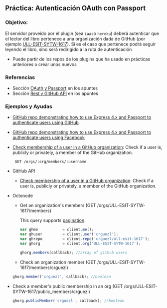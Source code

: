 ## Práctica: Autenticación OAuth con Passport

<!--sec data-title="Descripción" data-id="sectiondescripcion" data-show=true ces-->
### Objetivo:

El servidor proveído por el plugin (sea `iaas`o `heroku`) deberá autenticar que el lector
del libro  pertenece  a una organización dada de GitHub (por ejemplo [ULL-ESIT-SYTW-1617](https://github.com/ULL-ESIT-SYTW-1617)). Si es el caso que pertenece podrá seguir leyendo el libro, sino será redirigido a la ruta de autenticación


* Puede partir de los repos de los plugins que ha usado en prácticas anteriores o crear unos nuevos


<!-- endsec -->

<!--sec data-title="Ejemplos y Referencias" data-id="sectionreferencias" data-show=true ces-->

### Referencias

* Sección [OAuth y Passport](../apuntes/authentication/README.md) en los apuntes
* Sección [Rest y GitHub API](../apuntes/rest/README.md) en los apuntes

### Ejemplos y Ayudas

* [GitHub repo demonstrating how to use Express 4.x and Passport to authenticate users using GitHub](https://github.com/ULL-ESIT-SYTW-1617/express-4.x-github-example)
* [GitHub repo demonstrating how to use Express 4.x and Passport to authenticate users using Facebook](https://github.com/ULL-ESIT-DSI-1617/express-4.x-facebook-example)
* [Check membership of a user in a GitHub organization](https://developer.github.com/v3/orgs/members/#check-membership): Check if a user is, publicly or privately, a member of the GitHub organization.
  ```
   GET /orgs/:org/members/:username
  ```
* GitHub API
  - [Check membership of a user in a GitHub organization](https://developer.github.com/v3/orgs/members/#check-membership): Check if a user is, publicly or privately, a member of the GitHub organization.
* Octonode
  - Get an organization's members (GET /orgs/ULL-ESIT-SYTW-1617/members)

    This query supports [pagination](https://github.com/pksunkara/octonode/blob/master/#pagination).

    ```js
    var ghme           = client.me();
    var ghuser         = client.user('crguezl');
    var ghrepo         = client.repo('crguezl/ull-esit-1617');
    var ghorg          = client.org('ULL-ESIT-SYTW-1617');

    ghorg.members(callback); //array of github users
    ```

  -  Check an organization member (GET /orgs/ULL-ESIT-SYTW-1617/members/crguezl)

    ```js
    ghorg.member('crguezl', callback); //boolean
    ```

 - Check a member's public membership in an org (GET /orgs/ULL-ESIT-SYTW-1617/public_members/crguezl)

    ```js
    ghorg.publicMember('crguezl', callback); //boolean
    ```

<!-- endsec -->
